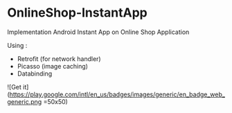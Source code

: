 # OnlineShop-InstantApp
Implementation Android Instant App on Online Shop Application

Using :
- Retrofit (for network handler)
- Picasso (image caching)
- Databinding


![Get it](https://play.google.com/intl/en_us/badges/images/generic/en_badge_web_generic.png =50x50)
